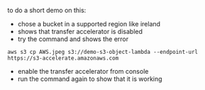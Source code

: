 to do a short demo on this:

* chose a bucket in a supported region like ireland
* shows that transfer accelerator is disabled
* try the command and shows the error
```
aws s3 cp AWS.jpeg s3://demo-s3-object-lambda --endpoint-url https://s3-accelerate.amazonaws.com
```
* enable the transfer accelerator from console
* run the command again to show that it is working
